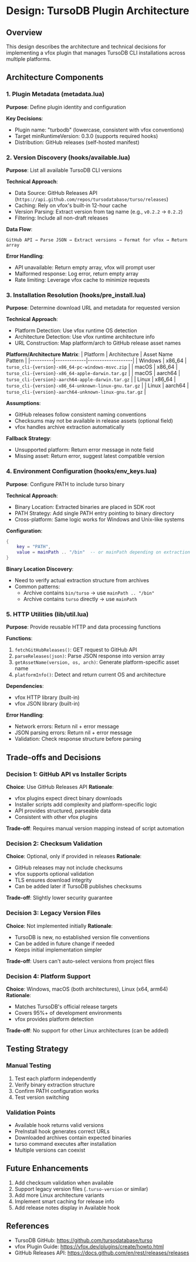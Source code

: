 # Design: TursoDB Plugin Architecture

## Overview
This design describes the architecture and technical decisions for implementing a vfox plugin that manages TursoDB CLI installations across multiple platforms.

## Architecture Components

### 1. Plugin Metadata (metadata.lua)
**Purpose**: Define plugin identity and configuration

**Key Decisions**:
- Plugin name: "turbodb" (lowercase, consistent with vfox conventions)
- Target minRuntimeVersion: 0.3.0 (supports required hooks)
- Distribution: GitHub releases (self-hosted manifest)

### 2. Version Discovery (hooks/available.lua)
**Purpose**: List all available TursoDB CLI versions

**Technical Approach**:
- Data Source: GitHub Releases API (`https://api.github.com/repos/tursodatabase/turso/releases`)
- Caching: Rely on vfox's built-in 12-hour cache
- Version Parsing: Extract version from tag name (e.g., `v0.2.2` → `0.2.2`)
- Filtering: Include all non-draft releases

**Data Flow**:
```
GitHub API → Parse JSON → Extract versions → Format for vfox → Return array
```

**Error Handling**:
- API unavailable: Return empty array, vfox will prompt user
- Malformed response: Log error, return empty array
- Rate limiting: Leverage vfox cache to minimize requests

### 3. Installation Resolution (hooks/pre_install.lua)
**Purpose**: Determine download URL and metadata for requested version

**Technical Approach**:
- Platform Detection: Use vfox runtime OS detection
- Architecture Detection: Use vfox runtime architecture info
- URL Construction: Map platform/arch to GitHub release asset names

**Platform/Architecture Matrix**:
| Platform | Architecture | Asset Name Pattern |
|----------|-------------|-------------------|
| Windows | x86_64 | `turso_cli-{version}-x86_64-pc-windows-msvc.zip` |
| macOS | x86_64 | `turso_cli-{version}-x86_64-apple-darwin.tar.gz` |
| macOS | aarch64 | `turso_cli-{version}-aarch64-apple-darwin.tar.gz` |
| Linux | x86_64 | `turso_cli-{version}-x86_64-unknown-linux-gnu.tar.gz` |
| Linux | aarch64 | `turso_cli-{version}-aarch64-unknown-linux-gnu.tar.gz` |

**Assumptions**:
- GitHub releases follow consistent naming conventions
- Checksums may not be available in release assets (optional field)
- vfox handles archive extraction automatically

**Fallback Strategy**:
- Unsupported platform: Return error message in note field
- Missing asset: Return error, suggest latest compatible version

### 4. Environment Configuration (hooks/env_keys.lua)
**Purpose**: Configure PATH to include turso binary

**Technical Approach**:
- Binary Location: Extracted binaries are placed in SDK root
- PATH Strategy: Add single PATH entry pointing to binary directory
- Cross-platform: Same logic works for Windows and Unix-like systems

**Configuration**:
```lua
{
    key = "PATH",
    value = mainPath .. "/bin"  -- or mainPath depending on extraction structure
}
```

**Binary Location Discovery**:
- Need to verify actual extraction structure from archives
- Common patterns:
  - Archive contains `bin/turso` → use `mainPath .. "/bin"`
  - Archive contains `turso` directly → use `mainPath`

### 5. HTTP Utilities (lib/util.lua)
**Purpose**: Provide reusable HTTP and data processing functions

**Functions**:
1. `fetchGitHubReleases()`: GET request to GitHub API
2. `parseReleases(json)`: Parse JSON response into version array
3. `getAssetName(version, os, arch)`: Generate platform-specific asset name
4. `platformInfo()`: Detect and return current OS and architecture

**Dependencies**:
- vfox HTTP library (built-in)
- vfox JSON library (built-in)

**Error Handling**:
- Network errors: Return nil + error message
- JSON parsing errors: Return nil + error message
- Validation: Check response structure before parsing

## Trade-offs and Decisions

### Decision 1: GitHub API vs Installer Scripts
**Choice**: Use GitHub Releases API
**Rationale**: 
- vfox plugins expect direct binary downloads
- Installer scripts add complexity and platform-specific logic
- API provides structured, parseable data
- Consistent with other vfox plugins

**Trade-off**: Requires manual version mapping instead of script automation

### Decision 2: Checksum Validation
**Choice**: Optional, only if provided in releases
**Rationale**:
- GitHub releases may not include checksums
- vfox supports optional validation
- TLS ensures download integrity
- Can be added later if TursoDB publishes checksums

**Trade-off**: Slightly lower security guarantee

### Decision 3: Legacy Version Files
**Choice**: Not implemented initially
**Rationale**:
- TursoDB is new, no established version file conventions
- Can be added in future change if needed
- Keeps initial implementation simpler

**Trade-off**: Users can't auto-select versions from project files

### Decision 4: Platform Support
**Choice**: Windows, macOS (both architectures), Linux (x64, arm64)
**Rationale**:
- Matches TursoDB's official release targets
- Covers 95%+ of development environments
- vfox provides platform detection

**Trade-off**: No support for other Linux architectures (can be added)

## Testing Strategy

### Manual Testing
1. Test each platform independently
2. Verify binary extraction structure
3. Confirm PATH configuration works
4. Test version switching

### Validation Points
- Available hook returns valid versions
- PreInstall hook generates correct URLs
- Downloaded archives contain expected binaries
- turso command executes after installation
- Multiple versions can coexist

## Future Enhancements
1. Add checksum validation when available
2. Support legacy version files (`.turso-version` or similar)
3. Add more Linux architecture variants
4. Implement smart caching for release info
5. Add release notes display in Available hook

## References
- TursoDB GitHub: https://github.com/tursodatabase/turso
- vfox Plugin Guide: https://vfox.dev/plugins/create/howto.html
- GitHub Releases API: https://docs.github.com/en/rest/releases/releases
